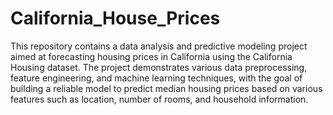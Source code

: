# California_House_Prices

This repository contains a data analysis and predictive modeling project aimed at forecasting housing prices in California using the California Housing dataset. The project demonstrates various data preprocessing, feature engineering, and machine learning techniques, with the goal of building a reliable model to predict median housing prices based on various features such as location, number of rooms, and household information.
